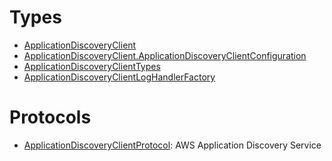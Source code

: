 # Types

  - [ApplicationDiscoveryClient](/aws-sdk-swift/reference/0.x/AWSApplicationDiscoveryService/ApplicationDiscoveryClient)
  - [ApplicationDiscoveryClient.ApplicationDiscoveryClientConfiguration](/aws-sdk-swift/reference/0.x/AWSApplicationDiscoveryService/ApplicationDiscoveryClient_ApplicationDiscoveryClientConfiguration)
  - [ApplicationDiscoveryClientTypes](/aws-sdk-swift/reference/0.x/AWSApplicationDiscoveryService/ApplicationDiscoveryClientTypes)
  - [ApplicationDiscoveryClientLogHandlerFactory](/aws-sdk-swift/reference/0.x/AWSApplicationDiscoveryService/ApplicationDiscoveryClientLogHandlerFactory)

# Protocols

  - [ApplicationDiscoveryClientProtocol](/aws-sdk-swift/reference/0.x/AWSApplicationDiscoveryService/ApplicationDiscoveryClientProtocol):
    <fullname>AWS Application Discovery Service</fullname>
